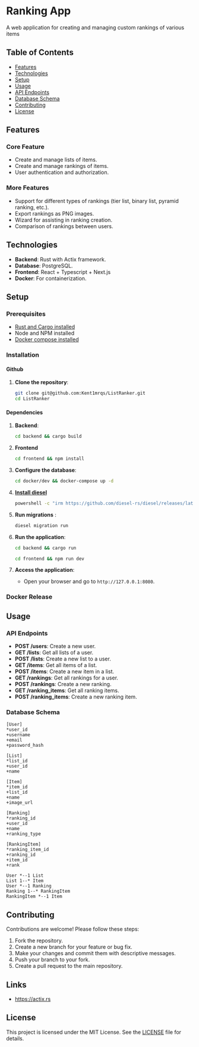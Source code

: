 # Ranking App

A web application for creating and managing custom rankings of various items

## Table of Contents

- [Features](#features)
- [Technologies](#technologies)
- [Setup](#setup)
- [Usage](#usage)
- [API Endpoints](#api-endpoints)
- [Database Schema](#database-schema)
- [Contributing](#contributing)
- [License](#license)

## Features

### Core Feature

- Create and manage lists of items.
- Create and manage rankings of items.
- User authentication and authorization.

### More Features

- Support for different types of rankings (tier list, binary list, pyramid ranking, etc.).
- Export rankings as PNG images.
- Wizard for assisting in ranking creation.
- Comparison of rankings between users.

## Technologies

- **Backend**: Rust with Actix framework.
- **Database**: PostgreSQL.
- **Frontend**: React + Typescript + Next.js
- **Docker**: For containerization.

## Setup

### Prerequisites

- [Rust and Cargo installed](https://doc.rust-lang.org/cargo/getting-started/installation.html)
- Node and NPM installed
- [Docker compose installed ](https://docs.docker.com/compose/install/)

### Installation

#### Github

1. **Clone the repository**:
    ```sh
    git clone git@github.com:Kent1mrqs/ListRanker.git
    cd ListRanker
    ```

#### Dependencies

1. **Backend**:
    ```sh
   cd backend && cargo build
    ```

2. **Frontend**
    ```sh
   cd frontend && npm install
    ```

3. **Configure the database**:
    ```sh
   cd docker/dev && docker-compose up -d
    ```

4. **[Install diesel](https://diesel.rs/guides/getting-started)**
    ```sh
   powershell -c "irm https://github.com/diesel-rs/diesel/releases/latest/download/diesel_cli-installer.ps1 | iex"
    ```

4. **Run migrations** :
    ```sh
    diesel migration run
    ```

5. **Run the application**:
    ```sh
    cd backend && cargo run
    ```
    ```sh
    cd frontend && npm run dev
    ```

6. **Access the application**:
    - Open your browser and go to `http://127.0.0.1:8080`.

### Docker Release

## Usage

### API Endpoints

- **POST /users**: Create a new user.
- **GET /lists**: Get all lists of a user.
- **POST /lists**: Create a new list to a user.
- **GET /items**: Get all items of a list.
- **POST /items**: Create a new item in a list.
- **GET /rankings**: Get all rankings for a user.
- **POST /rankings**: Create a new ranking.
- **GET /ranking_items**: Get all ranking items.
- **POST /ranking_items**: Create a new ranking item.

### Database Schema

```
[User]
*user_id
+username
+email
+password_hash

[List]
*list_id
+user_id
+name

[Item]
*item_id
+list_id
+name
+image_url

[Ranking]
*ranking_id
+user_id
+name
+ranking_type

[RankingItem]
*ranking_item_id
+ranking_id
+item_id
+rank

User *--1 List
List 1--* Item
User *--1 Ranking
Ranking 1--* RankingItem
RankingItem *--1 Item
```

## Contributing

Contributions are welcome! Please follow these steps:

1. Fork the repository.
2. Create a new branch for your feature or bug fix.
3. Make your changes and commit them with descriptive messages.
4. Push your branch to your fork.
5. Create a pull request to the main repository.

## Links

- https://actix.rs

## License

This project is licensed under the MIT License. See the [LICENSE](LICENSE) file for details.
